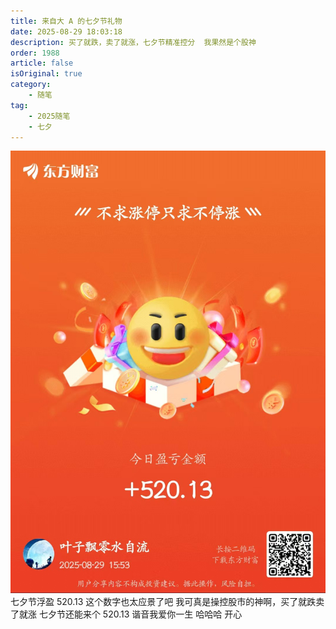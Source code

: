 ```yaml
---
title: 来自大 A 的七夕节礼物
date: 2025-08-29 18:03:18
description: 买了就跌，卖了就涨，七夕节精准控分  我果然是个股神
order: 1988
article: false
isOriginal: true
category:
    - 随笔
tag: 
    - 2025随笔
    - 七夕
---
```

![大 A 的七夕礼物](/assets/images/essay/2025/20250829QiXiDongCai.jpg)	
七夕节浮盈 520.13  这个数字也太应景了吧
我可真是操控股市的神啊，买了就跌卖了就涨 七夕节还能来个 520.13 谐音我爱你一生
哈哈哈 开心 
